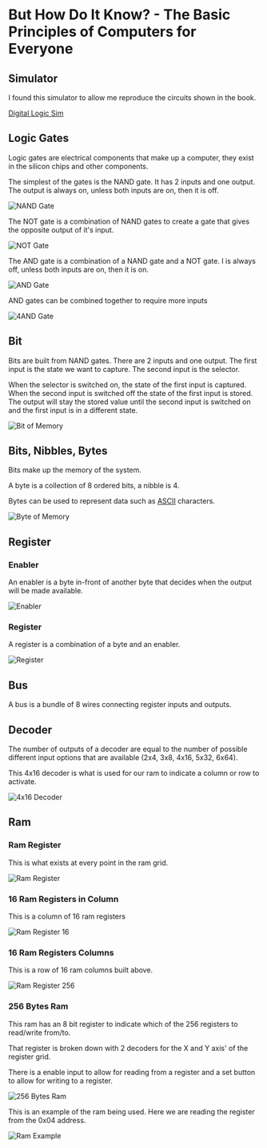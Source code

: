 # But How Do It Know? - The Basic Principles of Computers for Everyone

## Simulator

I found this simulator to allow me reproduce the circuits shown in the book.

[Digital Logic Sim](https://github.com/SebLague/Digital-Logic-Sim)

## Logic Gates

Logic gates are electrical components that make up a computer, they exist in the silicon chips and other components.

The simplest of the gates is the NAND gate. It has 2 inputs and one output. The output is always on, unless both inputs are on, then it is off.

![NAND Gate](https://pfnicholls.com/Electronics_Resources/Images/Logic_NAND_TT_Symbol.png)

The NOT gate is a combination of NAND gates to create a gate that gives the opposite output of it's input.

![NOT Gate](./imgs/not.png)

The AND gate is a combination of a NAND gate and a NOT gate. I is always off, unless both inputs are on, then it is on.

![AND Gate](./imgs/and.png)

AND gates can be combined together to require more inputs

![4AND Gate](./imgs/4and.png)

## Bit

Bits are built from NAND gates. There are 2 inputs and one output. The first input is the state we want to capture. The second input is the selector.

When the selector is switched on, the state of the first input is captured. When the second input is switched off the state of the first input is stored. The output will stay the stored value until the second input is switched on and the first input is in a different state.

![Bit of Memory](./imgs/memory.png)

## Bits, Nibbles, Bytes

Bits make up the memory of the system.

A byte is a collection of 8 ordered bits, a nibble is 4.

Bytes can be used to represent data such as [ASCII](https://en.wikipedia.org/wiki/ASCII) characters.

![Byte of Memory](./imgs/byte.png)

## Register

### Enabler

An enabler is a byte in-front of another byte that decides when the output will be made available.

![Enabler](./imgs/enabler.png)

### Register

A register is a combination of a byte and an enabler.

![Register](./imgs/register.png)

## Bus

A bus is a bundle of 8 wires connecting register inputs and outputs.

## Decoder

The number of outputs of a decoder are equal to the number of possible different input options that are available (2x4, 3x8, 4x16, 5x32, 6x64).

This 4x16 decoder is what is used for our ram to indicate a column or row to activate.

![4x16 Decoder](./imgs/4x16_decoder.png)

## Ram

### Ram Register

This is what exists at every point in the ram grid.

![Ram Register](./imgs/ram_register.png)

### 16 Ram Registers in Column

This is a column of 16 ram registers

![Ram Register 16](./imgs/ram_register_16.png)

### 16 Ram Registers Columns

This is a row of 16 ram columns built above.

![Ram Register 256](./imgs/ram_register_256.png)

### 256 Bytes Ram

This ram has an 8 bit register to indicate which of the 256 registers to read/write from/to.

That register is broken down with 2 decoders for the X and Y axis' of the register grid.

There is a enable input to allow for reading from a register and a set button to allow for writing to a register.

![256 Bytes Ram](./imgs/256bytes_ram.png)

This is an example of the ram being used. Here we are reading the register from the 0x04 address.

![Ram Example](./imgs/ram_use.png)
